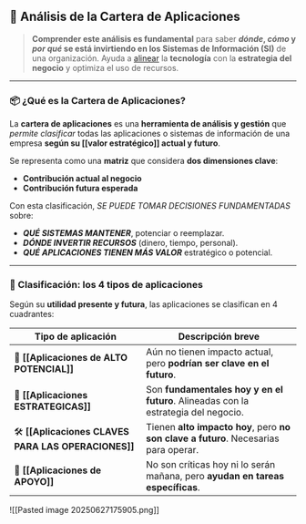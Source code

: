 
## 🧠 Análisis de la Cartera de Aplicaciones

> **Comprender este análisis es fundamental** para saber ***dónde*, *cómo* y *por qué* se está invirtiendo en los Sistemas de Información (SI)** de una organización. Ayuda a [alinear](alinear.md) la **tecnología** con la **estrategia** **del negocio** y optimiza el uso de recursos.

---

### 📦 ¿Qué es la Cartera de Aplicaciones?

La **cartera de aplicaciones** es una **herramienta de análisis y gestión** que *permite clasificar* todas las aplicaciones o sistemas de información de una empresa **según su [[valor estratégico]] actual y futuro**.

Se representa como una **matriz** que considera **dos dimensiones clave**:

- **Contribución actual al negocio**
- **Contribución futura esperada**

Con esta clasificación, *SE PUEDE TOMAR DECISIONES FUNDAMENTADAS* sobre:

- ***QUÉ SISTEMAS MANTENER***, potenciar o reemplazar.
- ***DÓNDE INVERTIR RECURSOS*** (dinero, tiempo, personal).
- ***QUÉ APLICACIONES TIENEN MÁS VALOR*** estratégico o potencial.

---

### 🔢 Clasificación: los 4 tipos de aplicaciones

Según su **utilidad presente y futura**, las aplicaciones se clasifican en 4 cuadrantes:

| Tipo de aplicación                                   | Descripción breve                                                                    |
| ---------------------------------------------------- | ------------------------------------------------------------------------------------ |
| 🧪 **[[Aplicaciones de ALTO POTENCIAL]]**            | Aún no tienen impacto actual, pero **podrían ser clave en el futuro**.               |
| 🎯 **[[Aplicaciones ESTRATEGICAS]]**                 | Son **fundamentales hoy y en el futuro**. Alineadas con la estrategia del negocio.   |
| 🛠️ **[[Aplicaciones CLAVES PARA LAS OPERACIONES]]** | Tienen **alto impacto hoy**, pero **no son clave a futuro**. Necesarias para operar. |
| 🧩 **[[Aplicaciones de APOYO]]**                     | No son críticas hoy ni lo serán mañana, pero **ayudan en tareas específicas**.       |
![[Pasted image 20250627175905.png]]
